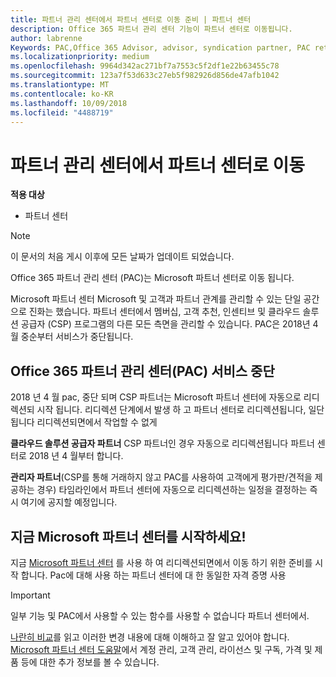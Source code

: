 ```yaml
---
title: 파트너 관리 센터에서 파트너 센터로 이동 준비 | 파트너 센터
description: Office 365 파트너 관리 센터 기능이 파트너 센터로 이동됩니다.
author: labrenne
Keywords: PAC,Office 365 Advisor, advisor, syndication partner, PAC retire, PAC retiring
ms.localizationpriority: medium
ms.openlocfilehash: 9964d342ac271bf7a7553c5f2df1e22b63455c78
ms.sourcegitcommit: 123a7f53d633c27eb5f982926d856de47afb1042
ms.translationtype: MT
ms.contentlocale: ko-KR
ms.lasthandoff: 10/09/2018
ms.locfileid: "4488719"
---
```

# <a name="partner-admin-center-is-moving-to-the-partner-center"></a>파트너 관리 센터에서 파트너 센터로 이동

**적용 대상**

-  파트너 센터

> [!NOTE]  
>  이 문서의 처음 게시 이후에 모든 날짜가 업데이트 되었습니다.

Office 365 파트너 관리 센터 (PAC)는 Microsoft 파트너 센터로 이동 됩니다.

Microsoft 파트너 센터 Microsoft 및 고객과 파트너 관계를 관리할 수 있는 단일 공간으로 진화는 했습니다. 파트너 센터에서 멤버십, 고객 추천, 인센티브 및 클라우드 솔루션 공급자 (CSP) 프로그램의 다른 모든 측면을 관리할 수 있습니다. PAC은 2018년 4월 중순부터 서비스가 중단됩니다.

## <a name="the-office-365-partner-admin-center-pac-will-be-retired"></a>Office 365 파트너 관리 센터(PAC) 서비스 중단

2018 년 4 월 pac, 중단 되며 CSP 파트너는 Microsoft 파트너 센터에 자동으로 리디렉션되 시작 됩니다. 리디렉션 단계에서 발생 하 고 파트너 센터로 리디렉션됩니다, 일단 됩니다 리디렉션되면에서 작업할 수 없게 

**클라우드 솔루션 공급자 파트너** CSP 파트너인 경우 자동으로 리디렉션됩니다 파트너 센터로 2018 년 4 월부터 합니다. 

**관리자 파트너**(CSP를 통해 거래하지 않고 PAC를 사용하여 고객에게 평가판/견적을 제공하는 경우) 타임라인에서 파트너 센터에 자동으로 리디렉션하는 일정을 결정하는 즉시 여기에 공지할 예정입니다. 


## <a name="start-using-the-microsoft-partner-center-now"></a>지금 Microsoft 파트너 센터를 시작하세요!

지금 [Microsoft 파트너 센터](https://partnercenter.microsoft.com/) 를 사용 하 여 리디렉션되면에서 이동 하기 위한 준비를 시작 합니다.  Pac에 대해 사용 하는 파트너 센터에 대 한 동일한 자격 증명 사용 

> [!IMPORTANT]  
> 일부 기능 및 PAC에서 사용할 수 있는 함수를 사용할 수 없습니다 파트너 센터에서.

 [나란히 비교](moving-from-pac-to-pc.md)를 읽고 이러한 변경 내용에 대해 이해하고 잘 알고 있어야 합니다.  [Microsoft 파트너 센터 도움말](https://partnercenter.microsoft.com/partner/help)에서 계정 관리, 고객 관리, 라이선스 및 구독, 가격 및 제품 등에 대한 추가 정보를 볼 수 있습니다.

 